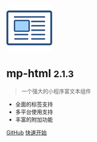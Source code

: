 ![logo](assets/logo/logo.png)

# mp-html <small>2.1.3</small>

> 一个强大的小程序富文本组件

- 全面的标签支持
- 多平台使用支持
- 丰富的附加功能

[GitHub](https://github.com/jin-yufeng/mp-html)
[快速开始](/overview/quickstart)
